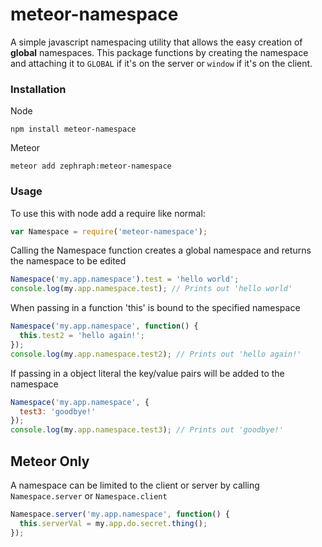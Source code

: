 meteor-namespace
================

A simple javascript namespacing utility that allows the easy creation of **global** namespaces. 
This package functions by creating the namespace and attaching it to ```GLOBAL``` if it's on the server
or ```window``` if it's on the client. 

### Installation

Node
```
npm install meteor-namespace
```

Meteor
```
meteor add zephraph:meteor-namespace
```

### Usage

To use this with node add a require like normal:
```js
var Namespace = require('meteor-namespace');
```

Calling the Namespace function creates a global namespace and returns the namespace to be edited
```js
Namespace('my.app.namespace').test = 'hello world';
console.log(my.app.namespace.test); // Prints out 'hello world'
```

When passing in a function 'this' is bound to the specified namespace
```js
Namespace('my.app.namespace', function() {
  this.test2 = 'hello again!';
});
console.log(my.app.namespace.test2); // Prints out 'hello again!'
```

If passing in a object literal the key/value pairs will be added to the namespace
```js
Namespace('my.app.namespace', {
  test3: 'goodbye!'
});
console.log(my.app.namespace.test3); // Prints out 'goodbye!'
```

## Meteor Only

A namespace can be limited to the client or server by calling ```Namespace.server``` or ```Namespace.client```
```js
Namespace.server('my.app.namespace', function() {
  this.serverVal = my.app.do.secret.thing();
});
```
